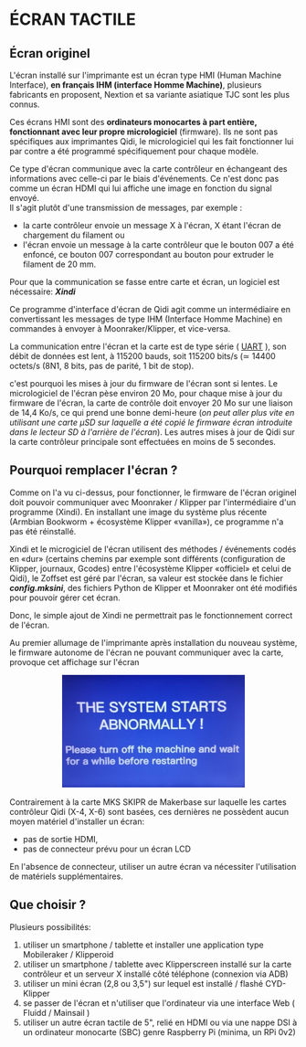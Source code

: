 # ÉCRAN TACTILE

## Écran originel

L'écran installé sur l'imprimante est un écran type HMI (Human Machine Interface), **en français IHM (interface Homme Machine)**, plusieurs fabricants en proposent, Nextion et sa variante asiatique TJC sont les plus connus.

Ces écrans HMI sont des **ordinateurs monocartes à part entière, fonctionnant avec leur propre micrologiciel** (firmware).  Ils ne sont pas spécifiques aux imprimantes Qidi, le micrologiciel qui les fait fonctionner lui par contre a été programmé spécifiquement pour chaque modèle.

Ce type d'écran communique avec la carte contrôleur en échangeant des informations avec celle-ci par le biais d'événements.  Ce n'est donc pas comme un écran HDMI qui lui affiche une image en fonction du signal envoyé.    
Il s'agit plutôt d'une transmission de messages, par exemple :
- la carte contrôleur envoie un message X à l'écran, X étant l'écran de chargement du filament ou
- l'écran envoie un message à la carte contrôleur que le bouton 007 a été enfoncé, ce bouton 007 correspondant au bouton pour extruder le filament de 20 mm.

Pour que la communication se fasse entre carte et écran, un logiciel est nécessaire: ***Xindi***

Ce programme d'interface d'écran de Qidi agit comme un intermédiaire en convertissant les messages de type IHM (Interface Homme Machine) en commandes à envoyer à Moonraker/Klipper, et vice-versa.

La communication entre l'écran et la carte est de type série ( [UART](https://fr.wikipedia.org/wiki/UART) ), son débit de données est lent, à 115200 bauds, soit 115200 bits/s (≃ 14400 octets/s (8N1, 8 bits, pas de parité, 1 bit de stop).

c'est pourquoi les mises à jour du firmware de l'écran sont si lentes. Le micrologiciel de l'écran pèse environ 20 Mo, pour chaque mise à jour du firmware de l'écran, la carte de contrôle doit envoyer 20 Mo sur une liaison de 14,4 Ko/s, ce qui prend une bonne demi-heure (*on peut aller plus vite en utilisant une carte μSD sur laquelle a été copié le firmware écran introduite dans le lecteur SD à l'arrière de l'écran*). Les autres mises à jour de Qidi sur la carte contrôleur principale sont effectuées en moins de 5 secondes.

## Pourquoi remplacer l'écran ?

Comme on l'a vu ci-dessus, pour fonctionner, le firmware de l'écran originel doit pouvoir communiquer avec Moonraker / Klipper par l'intermédiaire d'un programme (Xindi). En installant une image du système plus récente (Armbian Bookworm + écosystème Klipper «vanilla»), ce programme n'a pas été réinstallé.

Xindi et le microgiciel de l'écran utilisent des méthodes / événements codés en «dur» (certains chemins par exemple sont différents (configuration de Klipper, journaux, Gcodes) entre l'écosystème Klipper «officiel» et celui de Qidi), le Zoffset est géré par l'écran, sa valeur est stockée dans le fichier ***config.mksini***, des fichiers Python de Klipper et Moonraker ont été modifiés pour pouvoir gérer cet écran.

Donc, le simple ajout de Xindi ne permettrait pas le fonctionnement correct de l'écran.

Au premier allumage de l'imprimante après installation du nouveau système, le firmware autonome de l'écran ne pouvant communiquer avec la carte, provoque cet affichage sur l'écran
 
<p align="center">
<img src="/Images/BSOD-screen.jpg">
</p>

Contrairement à la carte MKS SKIPR de Makerbase sur laquelle les cartes contrôleur Qidi (X-4, X-6) sont basées, ces dernières ne possèdent aucun moyen matériel d'installer un écran:
- pas de sortie HDMI,
- pas de connecteur prévu pour un écran LCD

En l'absence de connecteur, utiliser un autre écran va nécessiter l'utilisation de matériels supplémentaires.

## Que choisir ?

Plusieurs possibilités:
1. utiliser un smartphone / tablette et installer une application type Mobileraker / Klipperoid
2. utiliser un smartphone / tablette avec Klipperscreen installé sur la carte contrôleur et un serveur X installé côté téléphone (connexion via ADB)
3. utiliser un mini écran (2,8 ou 3,5") sur lequel est installé / flashé CYD-Klipper
4. se passer de l'écran et n'utiliser que l'ordinateur via une interface Web ( Fluidd / Mainsail )
5. utiliser un autre écran tactile de 5", relié en HDMI ou via une nappe DSI à un ordinateur monocarte (SBC) genre Raspberry Pi (minima, un RPi 0v2)

